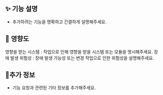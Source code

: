## ✨ 기능 설명
- 추가하려는 기능을 명확하고 간결하게 설명해주세요.

## 🤔 영향도
영향을 받는 시스템 : 작업으로 인해 영향을 받을 시스템 또는 모듈을 명시해주세요.
장애 발생 위험성 : 장애 발생 가능성 또는 변경 작업으로 인한 위험성을 설명해주세요.

## 📌추가 정보
- 기능 요청과 관련된 기타 정보를 추가해주세요.

